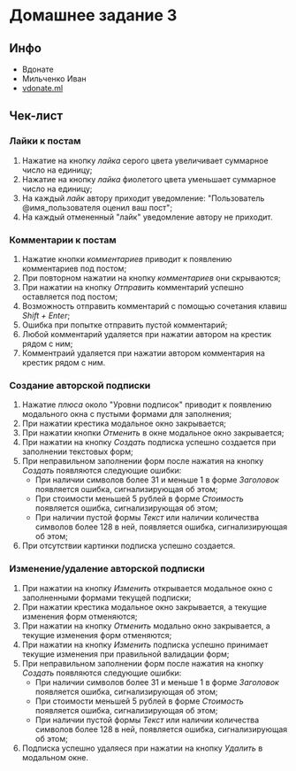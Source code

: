 # Домашнее задание 3

## Инфо

- Вдонате
- Мильченко Иван
- [vdonate.ml](https://vdonate.ml/)

## Чек-лист

### Лайки к постам

1. Нажатие на кнопку *лайка* серого цвета увеличивает суммарное число на единицу;
2. Нажатие на кнопку *лайка* фиолетого цвета уменьшает суммарное число на единицу;
3. На каждый *лайк* автору приходит уведомление: "Пользователь @имя_пользователя оценил ваш пост";
4. На каждый отмененный "лайк" уведомление автору не приходит.

### Комментарии к постам

1. Нажатие кнопки *комментариев* приводит к появлению комментариев под постом;
2. При повторном нажатии на кнопку *комментариев* они скрываются;
3. При нажатии на кнопку *Отправить* комментарий успешно оставляется под постом;
4. Возможность отправить комментарий с помощью сочетания клавиш *Shift + Enter*;
5. Ошибка при попытке отправить пустой комментарий;
6. Любой комментарий удаляется при нажатии автором на крестик рядом с ним;
7. Комментраий удаляется при нажатии автором комментария на крестик рядом с ним.

### Создание авторской подписки

1. Нажатие *плюса* около "Уровни подписок" приводит к появлению модального окна с пустыми формами для заполнения;
2. При нажатии крестика модальное окно закрывается;
3. При нажатии кнопки *Отменить* в окне модальное окно закрывается;
4. При нажатии на кнопку *Создать* подписка успешно создается при заполнении текстовых форм;
5. При неправильном заполнении форм после нажатия на кнопку *Создать* появляются следующие ошибки:
    - При наличии символов более 31 и меньше 1 в форме *Заголовок* появляется ошибка, сигнализирующая об этом;
    - При стоимости меньшей 5 рублей в форме *Стоимость* появляется ошибка, сигнализирующая об этом;
    - При наличии пустой формы *Текст* или наличии количества символов более 128 в ней, появляется ошибка, сигнализирующая об этом;
6. При отсутствии картинки подписка успешно создается.

### Изменение/удаление авторской подписки

1. При нажатии на кнопку *Изменить* открывается модальное окно с заполненными формами текущей подписки;
2. При нажатии крестика модальное окно закрывается, а текущие изменения форм отменяются;
3. При нажатии на кнопку *Отменить* модально окно закрывается, а текущие изменения форм отменяются;
4. При нажатии на кнопку *Изменить* подписка успешно принимает текущие изменения при правильной валидации форм;
5. При неправильном заполнении форм после нажатия на кнопку *Создать* появляются следующие ошибки:
    - При наличии символов более 31 и меньше 1 в форме *Заголовок* появляется ошибка, сигнализирующая об этом;
    - При стоимости меньшей 5 рублей в форме *Стоимость* появляется ошибка, сигнализирующая об этом;
    - При наличии пустой формы *Текст* или наличии количества символов более 128 в ней, появляется ошибка, сигнализирующая об этом;
6. Подписка успешно удаляеся при нажатии на кнопку *Удалить* в модальном окне.
